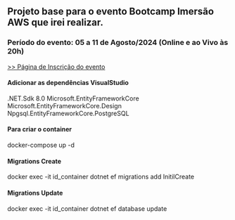 ﻿## Projeto base para o evento Bootcamp Imersão AWS que irei realizar.

### Período do evento: 05 a 11 de Agosto/2024 (Online e ao Vivo às 20h)

[>> Página de Inscrição do evento](https://org.imersaoaws.com.br/github/readme)

#### Adicionar as dependências VisualStudio ####
.NET.Sdk 8.0
Microsoft.EntityFrameworkCore
Microsoft.EntityFrameworkCore.Design
Npgsql.EntityFrameworkCore.PostgreSQL

#### Para criar o container ####

docker-compose up -d

#### Migrations Create ####

docker exec -it id_container dotnet ef migrations add InitilCreate

#### Migrations Update ####

docker exec -it id_container dotnet ef database update

